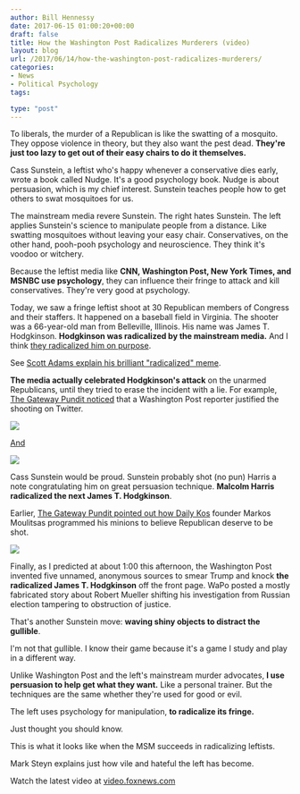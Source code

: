 ```yaml
---
author: Bill Hennessy
date: 2017-06-15 01:00:20+00:00
draft: false
title: How the Washington Post Radicalizes Murderers (video)
layout: blog
url: /2017/06/14/how-the-washington-post-radicalizes-murderers/
categories:
- News
- Political Psychology
tags:

type: "post"
---
```


To liberals, the murder of a Republican is like the swatting of a mosquito. They oppose violence in theory, but they also want the pest dead. **They're just too lazy to get out of their easy chairs to do it themselves.**

Cass Sunstein, a leftist who's happy whenever a conservative dies early, wrote a book called Nudge. It's a good psychology book. Nudge is about persuasion, which is my chief interest. Sunstein teaches people how to get others to swat mosquitoes for us.

The mainstream media revere Sunstein. The right hates Sunstein. The left applies Sunstein's science to manipulate people from a distance. Like swatting mosquitoes without leaving your easy chair. Conservatives, on the other hand, pooh-pooh psychology and neuroscience. They think it's voodoo or witchery.

Because the leftist media like **CNN, Washington Post, New York Times, and MSNBC use psychology**, they can influence their fringe to attack and kill conservatives. They're very good at psychology.

Today, we saw a fringe leftist shoot at 30 Republican members of Congress and their staffers. It happened on a baseball field in Virginia. The shooter was a 66-year-old man from Belleville, Illinois. His name was James T. Hodgkinson. **Hodgkinson was radicalized by the mainstream media.** And I think [they radicalized him on purpose](https://www.foxnews.com/us/2017/06/14/scalise-shooter-dead-gunman-idd-as-trump-hating-building-inspector-from-illinois.html).

See [Scott Adams explain his brilliant "radicalized" meme](https://www.pscp.tv/ScottAdamsSays/1RDGlZqrLyDxL?t=0).

**The media actually celebrated Hodgkinson's attack** on the unarmed Republicans, until they tried to erase the incident with a lie. For example, [The Gateway Pundit noticed](https://www.thegatewaypundit.com/2017/06/writer-wapo-attempts-justify-shooting-elected-representatives-radicalleft/) that a Washington Post reporter justified the shooting on Twitter.

![](https://hennessysview.com/wp-content/uploads/2017/06/Screenshot-2017-06-14-19.28.39.png)




[And](https://www.thegatewaypundit.com/2017/06/writer-wapo-attempts-justify-shooting-elected-representatives-radicalleft/)

![](https://hennessysview.com/wp-content/uploads/2017/06/Screenshot-2017-06-14-19.30.23.png)


Cass Sunstein would be proud. Sunstein probably shot (no pun) Harris a note congratulating him on great persuasion technique. **Malcolm Harris radicalized the next James T. Hodgkinson**.

Earlier, [The Gateway Pundit pointed out how Daily Kos](https://www.thegatewaypundit.com/2017/06/founder-left-wing-vox-congressman-shot-republicans-getting-want/) founder Markos Moulitsas programmed his minions to believe Republican deserve to be shot.

![](https://hennessysview.com/wp-content/uploads/2017/06/Screenshot-2017-06-14-19.33.14.png)


Finally, as I predicted at about 1:00 this afternoon, the Washington Post invented five unnamed, anonymous sources to smear Trump and knock **the radicalized James T. Hodgkinson** off the front page. WaPo posted a mostly fabricated story about Robert Mueller shifting his investigation from Russian election tampering to obstruction of justice.

That's another Sunstein move: **waving shiny objects to distract the gullible**.

I'm not that gullible. I know their game because it's a game I study and play in a different way.

Unlike Washington Post and the left's mainstream murder advocates, **I use persuasion to help get what they want.** Like a personal trainer. But the techniques are the same whether they're used for good or evil.

The left uses psychology for manipulation, **to radicalize its fringe.**

Just thought you should know.

This is what it looks like when the MSM succeeds in radicalizing leftists.



Mark Steyn explains just how vile and hateful the left has become.

Watch the latest video at [video.foxnews.com](//video.foxnews.com)
